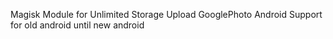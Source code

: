 Magisk Module for Unlimited Storage Upload GooglePhoto Android
Support for old android until new android
